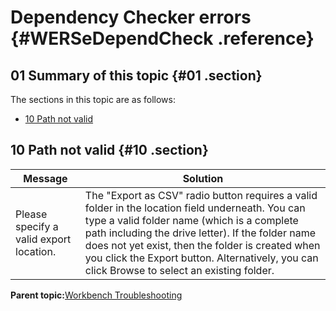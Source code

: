# Dependency Checker errors {#WERSeDependCheck .reference}

## 01 Summary of this topic {#01 .section}

The sections in this topic are as follows:

-   [10 Path not valid](WERSeDependCheck.md#10)

## 10 Path not valid {#10 .section}

|Message|Solution|
|-------|--------|
|Please specify a valid export location.|The "Export as CSV" radio button requires a valid folder in the location field underneath. You can type a valid folder name \(which is a complete path including the drive letter\). If the folder name does not yet exist, then the folder is created when you click the Export button. Alternatively, you can click Browse to select an existing folder.|

**Parent topic:**[Workbench Troubleshooting](../html/AAR950WETr.md)

